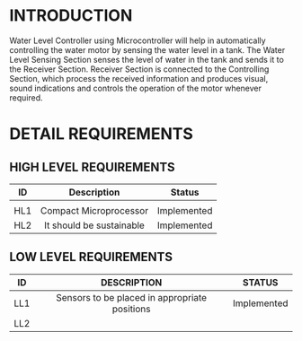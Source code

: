
# INTRODUCTION

Water Level Controller using Microcontroller will help in automatically controlling the water motor by sensing the water level in a tank.
The Water Level Sensing Section senses the level of water in the tank and sends it to the Receiver Section. Receiver Section is connected to the Controlling Section, which process the received information and produces visual, sound indications and controls the operation of the motor whenever required.

# DETAIL REQUIREMENTS

## HIGH LEVEL REQUIREMENTS

| ID | Description | Status |
|:--:| :---------: |:-----: |
|    |             |        |
|HL1    |   Compact Microprocessor          |  Implemented      |
|HL2    |    It should be sustainable         |   Implemented     |


## LOW LEVEL REQUIREMENTS

| ID | DESCRIPTION | STATUS |
|:--:|:-----------:|:------:|
| LL1   |Sensors to be placed in appropriate positions  |    Implemented    |
| LL2   |             |        |